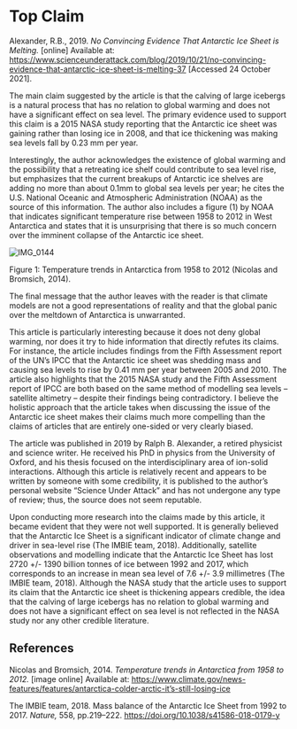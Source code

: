 # Top Claim 
<dr/>

Alexander, R.B., 2019. *No Convincing Evidence That Antarctic Ice Sheet is Melting.* [online] Available at: <https://www.scienceunderattack.com/blog/2019/10/21/no-convincing-evidence-that-antarctic-ice-sheet-is-melting-37> [Accessed 24 October 2021].<dr/>

The main claim suggested by the article is that the calving of large icebergs is a natural process that has no relation to global warming and does not have a significant effect on sea level. The primary evidence used to support this claim is a 2015 NASA study reporting that the Antarctic ice sheet was gaining rather than losing ice in 2008, and that ice thickening was making sea levels fall by 0.23 mm per year. 
<dr/>

Interestingly, the author acknowledges the existence of global warming and the possibility that a retreating ice shelf could contribute to sea level rise, but emphasizes that the current breakups of Antarctic ice shelves are adding no more than about 0.1mm to global sea levels per year; he cites the U.S. National Oceanic and Atmospheric Administration (NOAA) as the source of this information. The author also includes a figure (1) by NOAA that indicates significant temperature rise between 1958 to 2012 in West Antarctica and states that it is unsurprising that there is so much concern over the imminent collapse of the Antarctic ice sheet. 
<dr/>

![IMG_0144](https://user-images.githubusercontent.com/93110767/138635010-b5ee6b00-7d71-4af8-9ed9-12528a88c8a0.jpeg)<dr/>

Figure 1: Temperature trends in Antarctica from 1958 to 2012 (Nicolas and Bromsich, 2014). 
<dr/>

The final message that the author leaves with the reader is that climate models are not a good representations of reality and that the global panic over the meltdown of Antarctica is unwarranted. 
<dr/>

This article is particularly interesting because it does not deny global warming, nor does it try to hide information that directly refutes its claims. For instance, the article includes findings from the Fifth Assessment report of the UN’s IPCC that the Antarctic ice sheet was shedding mass and causing sea levels to rise by 0.41 mm per year between 2005 and 2010. The article also highlights that the 2015 NASA study and the Fifth Assessment report of IPCC are both based on the same method of modelling sea levels – satellite altimetry – despite their findings being contradictory. I believe the holistic approach that the article takes when discussing the issue of the Antarctic ice sheet makes their claims much more compelling than the claims of articles that are entirely one-sided or very clearly biased.
<dr/>

The article was published in 2019 by Ralph B. Alexander, a retired physicist and science writer. He received his PhD in physics from the University of Oxford, and his thesis focused on the interdisciplinary area of ion-solid interactions. Although this article is relatively recent and appears to be written by someone with some credibility, it is published to the author’s personal website “Science Under Attack” and has not undergone any type of review; thus, the source does not seem reputable.
<dr/>

Upon conducting more research into the claims made by this article, it became evident that they were not well supported. It is generally believed that the Antarctic Ice Sheet is a significant indicator of climate change and driver in sea-level rise (The IMBIE team, 2018). Additionally, satellite observations and modelling indicate that the Antarctic Ice Sheet has lost 2720 +/- 1390 billion tonnes of ice between 1992 and 2017, which corresponds to an increase in mean sea level of 7.6 +/- 3.9 millimetres (The IMBIE team, 2018). Although the NASA study that the article uses to support its claim that the Antarctic ice sheet is thickening appears credible, the idea that the calving of large icebergs has no relation to global warming and does not have a significant effect on sea level is not reflected in the NASA study nor any other credible literature.
<dr/>

## References
<dr/>

Nicolas and Bromsich, 2014. *Temperature trends in Antarctica from 1958 to 2012.* [image online] Available at: https://www.climate.gov/news-features/features/antarctica-colder-arctic-it’s-still-losing-ice
<dr/>

The IMBIE team, 2018. Mass balance of the Antarctic Ice Sheet from 1992 to 2017. *Nature,* 558, pp.219–222. https://doi.org/10.1038/s41586-018-0179-y
